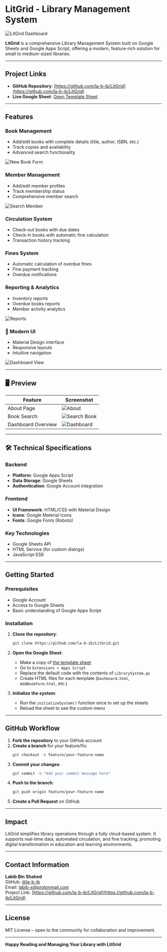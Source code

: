 #  LitGrid - Library Management System

![LitGrid Dashboard](LitGrid/images/Dashboard.png)

**LitGrid** is a comprehensive Library Management System built on Google Sheets and Google Apps Script, offering a modern, feature-rich solution for small to medium-sized libraries.

---

##  Project Links

- **GitHub Repository**: [https://github.com/la-b-ib/LitGrid](https://github.com/la-b-ib/LitGrid)
- **Live Google Sheet**: [Open Template Sheet](https://docs.google.com/spreadsheets/d/1a8Pef1ikQG96mPgahxYs46O9P4siszkZwsgcFXy0DII/edit?usp=sharing)

---

##  Features

###  Book Management
- Add/edit books with complete details (title, author, ISBN, etc.)
- Track copies and availability
- Advanced search functionality

![New Book Form](images/NewBook.png)

###  Member Management
- Add/edit member profiles
- Track membership status
- Comprehensive member search

![Search Member](images/SearchMember.png)

###  Circulation System
- Check-out books with due dates
- Check-in books with automatic fine calculation
- Transaction history tracking

###  Fines System
- Automatic calculation of overdue fines
- Fine payment tracking
- Overdue notifications

###  Reporting & Analytics
- Inventory reports
- Overdue books reports
- Member activity analytics

![Reports](images/Report.png)

### 🎨 Modern UI
- Material Design interface
- Responsive layouts
- Intuitive navigation

![Dashboard View](images/Dashboard.png)

---

## 🖥️ Preview

| Feature            | Screenshot                  |
|--------------------|-----------------------------|
| About Page         | ![About](images/About.png)  |
| Book Search        | ![Search Book](images/SearchBook.png) |
| Dashboard Overview | ![Dashboard](images/Dashboard.png) |

---

## 🛠 Technical Specifications

### Backend
- **Platform**: Google Apps Script
- **Data Storage**: Google Sheets
- **Authentication**: Google Account integration

### Frontend
- **UI Framework**: HTML/CSS with Material Design
- **Icons**: Google Material Icons
- **Fonts**: Google Fonts (Roboto)

### Key Technologies
- Google Sheets API
- HTML Service (for custom dialogs)
- JavaScript ES6

---

##  Getting Started

### Prerequisites
- Google Account
- Access to Google Sheets
- Basic understanding of Google Apps Script

### Installation

1. **Clone the repository**:
   ```bash
   git clone https://github.com/la-b-ib/LitGrid.git
   ```

2. **Open the Google Sheet**:
   - Make a copy of [the template sheet](https://docs.google.com/spreadsheets/d/1a8Pef1ikQG96mPgahxYs46O9P4siszkZwsgcFXy0DII/edit?usp=sharing)
   - Go to `Extensions > Apps Script`
   - Replace the default code with the contents of `LibrarySystem.gs`
   - Create HTML files for each template (`Dashboard.html`, `AddBookForm.html`, etc.)

3. **Initialize the system**:
   - Run the `initializeSystem()` function once to set up the sheets
   - Reload the sheet to see the custom menu

---

##  GitHub Workflow

1. **Fork the repository** to your GitHub account
2. **Create a branch** for your feature/fix:
   ```bash
   git checkout -b feature/your-feature-name
   ```
3. **Commit your changes**:
   ```bash
   git commit -m "Add your commit message here"
   ```
4. **Push to the branch**:
   ```bash
   git push origin feature/your-feature-name
   ```
5. **Create a Pull Request** on GitHub

---

##  Impact

LitGrid simplifies library operations through a fully cloud-based system. It supports real-time data, automated circulation, and fine tracking, promoting digital transformation in education and learning environments.

---

##  Contact Information

**Labib Bin Shahed**  
GitHub: [@la-b-ib](https://github.com/la-b-ib)  
Email: [labib-x@protonmail.com](mailto:labib-x@protonmail.com)  
Project Link: [https://github.com/la-b-ib/LitGrid](https://github.com/la-b-ib/LitGrid)

---

##  License

MIT License – open to the community for collaboration and improvement.

---

**Happy Reading and Managing Your Library with LitGrid**
